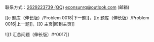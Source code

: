 联系方式：<a href="https://qm.qq.com/q/iA1sKuakak">2629223739 (QQ)</a> <a href="mailto:econsunrq@outlook.com">econsunrq@outlook.com (邮箱)</a>

[[c 题库（伸长版）/Problem 0018|下一题]]，[[c 题库（伸长版）/Problem 0016|上一题]]，[[0 主页|回到主页]]

![[1 汇总问题（伸长版）#^0017]]